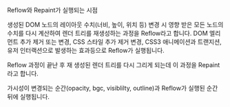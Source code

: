 Reflow와 Repaint가 실행되는 시점

생성된 DOM 노드의 레이아웃 수치(너비, 높이, 위치 등) 변경 시 영향 받은 모든 노드의 수치를 다시 계산하여 렌더 트리를 재생성하는 과정을 Reflow라고 합니다. DOM 엘리먼트 추가 제거 또는 변경, CSS 스타일 추가 제거 변경, CSS3 애니메이션과 트랜지션, 유저 인터랙션으로 발생하는 효과등으로 Reflow가 실행됩니다.

Reflow 과정이 끝난 후 재 생성된 렌더 트리를 다시 그리게 되는데 이 과정을 Repaint라고 합니다.

가시성이 변경되는 순간(opacity, bgc, visiblilty, outline)과 Reflow가 실행된 순간 뒤에 실행됩니다.
